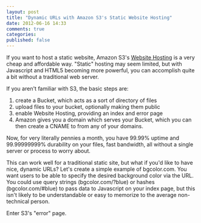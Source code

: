 ```yaml
---
layout: post
title: "Dynamic URLs with Amazon S3's Static Website Hosting"
date: 2012-06-16 14:33
comments: true
categories: 
published: false
---
```


If you want to host a static website, Amazon S3's [Website Hosting](http://docs.amazonwebservices.com/AmazonS3/latest/dev/WebsiteHosting.html) is a very cheap and affordable way. "Static" hosting may seem limited, but with Javascript and HTML5 becoming more powerful, you can accomplish quite a bit without a traditional web server.

If you aren't familiar with S3, the basic steps are:

1. create a Bucket, which acts as a sort of directory of files
1. upload files to your bucket, optionally making them public
1. enable Website Hosting, providing an index and error page
1. Amazon gives you a domain which serves your Bucket, which you can
   then create a CNAME to from any of your domains.

Now, for very literally pennies a month, you
have 99.99% uptime and 99.99999999% durability on your files, fast
bandwidth, all without a single server or process to worry about.

This can work well for a traditional static site, but what if you'd like
to have nice, dynamic URLs? Let's create a simple example of
bgcolor.com. You want users to be able to specify the desired background
color via the URL. You could use query strings (bgcolor.com/?blue) or hashes (bgcolor.com/#blue) to
pass data to Javascript on your index page, but this isn't likely to be
understandable or easy to memorize to the average non-technical person.

Enter S3's "error" page.
